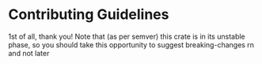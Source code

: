 # Contributing Guidelines
1st of all, thank you! Note that (as per semver) this crate is in its unstable phase, so you should take this opportunity to suggest breaking-changes rn and not later
